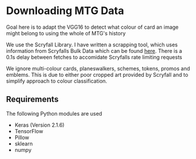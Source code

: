 # Downloading MTG Data

Goal here is to adapt the VGG16 to detect what colour of card an image might belong to using the whole of MTG's history

We use the Scryfall Library. I have written a scrapping tool, which uses information from Scryfalls Bulk Data which can be found [here](https://scryfall.com/docs/api/bulk-data). There is a 0.1s delay between fetches to accomidate Scryfalls rate limiting requests

We ignore multi-colour cards, planeswalkers, schemes, tokens, promos and emblems. This is due to either poor cropped art provided by Scryfall and to simplify approach to colour classification.

## Requirements

The following Python modules are used

- Keras (Version 2.1.6)
- TensorFlow
- Pillow
- sklearn
- numpy